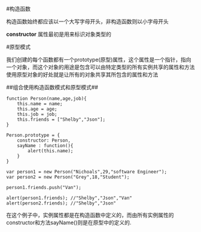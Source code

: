 #构造函数

构造函数始终都应该以一个大写字母开头，非构造函数则以小字母开头

**constructor** 属性最初是用来标识对象类型的

#原型模式

我们创建的每个函数都有一个prototype(原型)属性，这个属性是一个指针，指向一个对象，而这个对象的用途是包含可以由特定类型的所有实例共享的属性和方法 </br>
使用原型对象的好处就是让所有的对象共享其所包含的属性和方法

##组合使用构造函数模式和原型模式##

```
function Person(name,age,job){
    this.name = name;
    this.age = age;
    this.job = job;
    this.friends = ["Shelby","Json"];
}

Person.prototype = {
    constructor: Person,
    sayName : function(){
        alert(this.name);
    }
}

var person1 = new Person("Nichoals",29,"software Engineer");
var person2 = new Person("Grey",18,"Student");

person1.friends.push("Van");

alert(person1.friends); //"Shelby","Json","Van"
alert(person2.friends); //"Shelby","Json"
```

在这个例子中，实例属性都是在构造函数中定义的，而由所有实例属性的constructor和方法sayName()则是在原型中的定义的.
